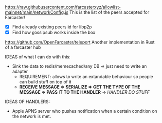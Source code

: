 https://raw.githubusercontent.com/farcasterxyz/allowlist-mainnet/main/networkConfig.js
This is the list of the peers accepted for Farcaster!

- [X] Find already existing peers id for libp2p
- [X] Find how gossipsub works inside the box

https://github.com/OpenFarcaster/teleport
Another implementation in Rust of a farcaster hub

IDEAS of what I can do with this:
- Sink the data to redis/memecached/any DB => just need to write an adapter
  - REQUIREMENT: allows to write an extandable behaviour so people can build stuff on top of it
  - **RECEIVE MESSAGE => SERIALIZE => GET THE TYPE OF THE MESSAGE => PASS IT TO THE HANDLER** => *HANDLER DO STUFF* 

IDEAS OF HANDLERS:
- Apple APNS server who pushes notification when a certain condition on the network is met.